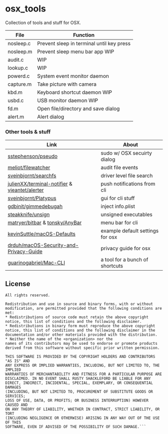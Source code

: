 # osx_tools

Collection of tools and stuff for OSX.

File | Function
--- | ---
nosleep.c | Prevent sleep in terminal until key press
nosleep.m | Prevent sleep menu bar app WIP
audit.c | WIP
lookup.c | WIP
powerd.c | System event monitor daemon
capture.m | Take picture with camera
kbd.m | Keyboard shortcut daemon WIP
usbd.c | USB monitor daemon WIP
fd.m | Open file/directory and save dialog
alert.m | Alert dialog

### Other tools & stuff

Link | About
--- | ---
[sstephenson/pseudo](https://github.com/sstephenson/pseudo) | sudo w/ OSX secuirty dialog
[meliot/filewatcher](https://github.com/meliot/filewatcher) | audit file events
[sveinbjornt/searchfs](https://github.com/sveinbjornt/searchfs) | driver level file search
[julienXX/terminal-notifier](https://github.com/julienXX/terminal-notifier) & [vjeantet/alerter](https://github.com/vjeantet/alerter) | push notifications from cli
[sveinbjornt/Platypus](https://github.com/sveinbjornt/Platypus) | gui for cli stuff
[gdbinit/gimmedebugah](https://github.com/gdbinit/gimmedebugah) | inject info.plist
[steakknife/unsign](https://github.com/steakknife/unsign) | unsigned executables
[matryer/bitbar](https://github.com/matryer/bitbar) & [tonsky/AnyBar](https://github.com/tonsky/AnyBar) | menu bar for cli
[kevinSuttle/macOS-Defaults](https://github.com/kevinSuttle/macOS-Defaults) | example default settings for osx
[drduh/macOS-Security-and-Privacy-Guide](https://github.com/drduh/macOS-Security-and-Privacy-Guide) | privacy guide for osx
[guarinogabriel/Mac-CLI](https://github.com/guarinogabriel/Mac-CLI) | a tool for a bunch of shortcuts


## License

```Copyright (c) 2013, George Watson
All rights reserved.

Redistribution and use in source and binary forms, with or without
modification, are permitted provided that the following conditions are met:
* Redistributions of source code must retain the above copyright
notice, this list of conditions and the following disclaimer.
* Redistributions in binary form must reproduce the above copyright
notice, this list of conditions and the following disclaimer in the
documentation and/or other materials provided with the distribution.
* Neither the name of the <organization> nor the
names of its contributors may be used to endorse or promote products
derived from this software without specific prior written permission.

THIS SOFTWARE IS PROVIDED BY THE COPYRIGHT HOLDERS AND CONTRIBUTORS "AS IS" AND
ANY EXPRESS OR IMPLIED WARRANTIES, INCLUDING, BUT NOT LIMITED TO, THE IMPLIED
WARRANTIES OF MERCHANTABILITY AND FITNESS FOR A PARTICULAR PURPOSE ARE
DISCLAIMED. IN NO EVENT SHALL RUSTY SHACKLEFORD BE LIABLE FOR ANY
DIRECT, INDIRECT, INCIDENTAL, SPECIAL, EXEMPLARY, OR CONSEQUENTIAL DAMAGES
(INCLUDING, BUT NOT LIMITED TO, PROCUREMENT OF SUBSTITUTE GOODS OR SERVICES;
LOSS OF USE, DATA, OR PROFITS; OR BUSINESS INTERRUPTION) HOWEVER CAUSED AND
ON ANY THEORY OF LIABILITY, WHETHER IN CONTRACT, STRICT LIABILITY, OR TORT
(INCLUDING NEGLIGENCE OR OTHERWISE) ARISING IN ANY WAY OUT OF THE USE OF THIS
SOFTWARE, EVEN IF ADVISED OF THE POSSIBILITY OF SUCH DAMAGE.```
